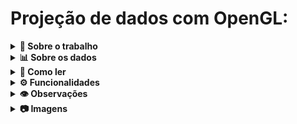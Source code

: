 <html>

<h1><b>Projeção de dados com OpenGL: </b></h1>

<details>
  <summary><b>📄 Sobre o trabalho</b></summary>

O Trabalho a seguir foi referente à Disciplina de Computação Gráfica, basicamente eu tive que fazer 
uma projeção de dados retirados de um arquivo .CSV.

</details>

<details>
  <summary><b>📊 Sobre os dados</b></summary>

Meu dataset foi retirado da internet e aqui está o [link](https://people.sc.fsu.edu/~jburkardt/data/csv/csv.html), ele 
provavelmente está com algumas modificações, eu por exemplo retirei o header do documento para 
facilitar na aquisição dos daados), se trata do número de casos de vendavais/tornados registrados 
dos meses de Maio - Dezembro, dos anos de 2005 até 2015. 

</details>

<details>
  <summary><b>📖 Como ler</b></summary>

A leitura da projeção deve ser feita da esquerda para a direita (iniciando da cor rosa até a cor 
vermelha). Cada ano é representado por uma bolinha colorida e cada projeção seria o mês, é possível 
ver o título da janela mudar de acordo com o mês projetado. 

</details>

<details>
  <summary><b>⚙️ Funcionalidades</b></summary>

Para mudar a projeção para ver os dados de outros meses, basta apertar 'M'. 
É possível dar zoom_in e zoom_out com '+' e '-'.
Também é possível rotacionar a projeção ao longo do eixo X com as teclas 'J' e 'L'.
É possível mudar de projeção por pontos para uma projeção como gráfico de linhas com o botão '1'.

</details>

<details>
  <summary><b>👁️ Observações</b></summary>

Ao longo do código também é possível ver diversas partes comentadas que eu utilizei para 
testar quanto as conversões dos valores que eu retirava do documento.
</details>

<details>
  <summary><b>📷 Imagens</b></summary>


![img01](https://github.com/AX414/projecao-dados/blob/main/Imagens/img01.png)
![img02](https://github.com/AX414/projecao-dados/blob/main/Imagens/img02.png)
![img03](https://github.com/AX414/projecao-dados/blob/main/Imagens/img03.png)

</details>

</html>


